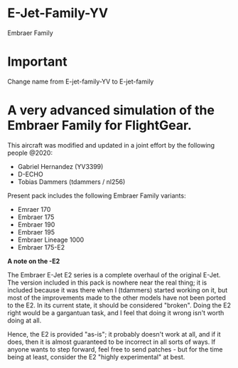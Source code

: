 # E-Jet-Family-YV
Embraer Family 

# Important
Change name from E-jet-family-YV to E-jet-family

# A very advanced simulation of the Embraer Family for FlightGear.

This aircraft was modified and updated in a joint effort by the following people @2020:

- Gabriel Hernandez (YV3399)
- D-ECHO
- Tobias Dammers (tdammers / nl256)
 
Present pack includes the following Embraer Family variants:

- Emraer 170
- Embraer 175
- Embraer 190
- Embraer 195
- Embraer Lineage 1000
- Embraer 175-E2

**A note on the -E2**

The Embraer E-Jet E2 series is a complete overhaul of the original E-Jet. The
version included in this pack is nowhere near the real thing; it is included
because it was there when I (tdammers) started working on it, but most of the
improvements made to the other models have not been ported to the E2. In its
current state, it should be considered "broken". Doing the E2 right would be a
gargantuan task, and I feel that doing it wrong isn't worth doing at all.

Hence, the E2 is provided "as-is"; it probably doesn't work at all, and if it
does, then it is almost guaranteed to be incorrect in all sorts of ways. If
anyone wants to step forward, feel free to send patches - but for the time
being at least, consider the E2 "highly experimental" at best.
